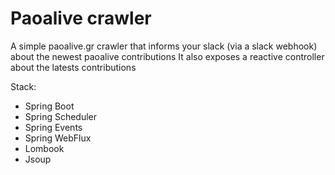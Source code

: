 # Paoalive crawler
A simple paoalive.gr crawler that informs your slack (via a slack webhook) about the newest paoalive contributions
It also exposes a reactive controller about the latests contributions

Stack:
- Spring Boot
- Spring Scheduler
- Spring Events
- Spring WebFlux
- Lombook
- Jsoup

